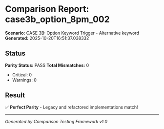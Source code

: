 # Comparison Report: case3b_option_8pm_002
**Scenario:** CASE 3B: Option Keyword Trigger - Alternative keyword
**Generated:** 2025-10-20T16:51:37.038332

## Status
**Parity Status:** PASS
**Total Mismatches:** 0
  - Critical: 0
  - Warnings: 0

## Result
✅ **Perfect Parity** - Legacy and refactored implementations match!

---
*Generated by Comparison Testing Framework v1.0*